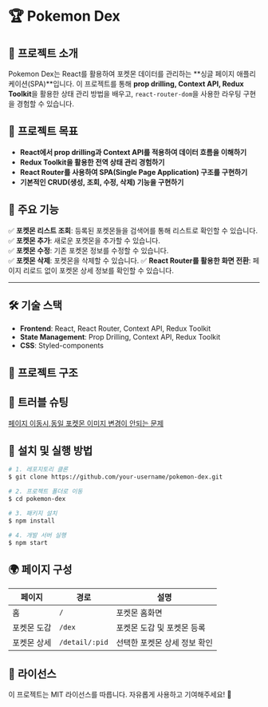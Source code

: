 # 🏆 Pokemon Dex

## 📌 프로젝트 소개

Pokemon Dex는 React를 활용하여 포켓몬 데이터를 관리하는 **싱글 페이지 애플리케이션(SPA)**입니다. 이 프로젝트를 통해 **prop drilling, Context API, Redux Toolkit**을 활용한 상태 관리 방법을 배우고, `react-router-dom`을 사용한 라우팅 구현을 경험할 수 있습니다.

## 🎯 프로젝트 목표

-   **React에서 prop drilling과 Context API를 적용하여 데이터 흐름을 이해하기**
-   **Redux Toolkit을 활용한 전역 상태 관리 경험하기**
-   **React Router를 사용하여 SPA(Single Page Application) 구조를 구현하기**
-   **기본적인 CRUD(생성, 조회, 수정, 삭제) 기능을 구현하기**

## 📌 주요 기능

✅ **포켓몬 리스트 조회**: 등록된 포켓몬들을 검색어를 통해 리스트로 확인할 수 있습니다.  
✅ **포켓몬 추가**: 새로운 포켓몬을 추가할 수 있습니다.  
✅ **포켓몬 수정**: 기존 포켓몬 정보를 수정할 수 있습니다.  
✅ **포켓몬 삭제**: 포켓몬을 삭제할 수 있습니다.
✅ **React Router를 활용한 화면 전환**: 페이지 리로드 없이 포켓몬 상세 정보를 확인할 수 있습니다.

---

## 🛠️ 기술 스택

-   **Frontend**: React, React Router, Context API, Redux Toolkit
-   **State Management**: Prop Drilling, Context API, Redux Toolkit
-   **CSS**: Styled-components

## 📂 프로젝트 구조

## 🚀 트러블 슈팅

[페이지 이동시,동일 포켓몬 이미지 변경이 안되는 문제](https://aboard-particle-0d4.notion.site/React-191ee001a71580fbbf0aee90f6298812?pvs=4)

## 🔧 설치 및 실행 방법

```bash
# 1. 레포지토리 클론
$ git clone https://github.com/your-username/pokemon-dex.git

# 2. 프로젝트 폴더로 이동
$ cd pokemon-dex

# 3. 패키지 설치
$ npm install

# 4. 개발 서버 실행
$ npm start
```

## 🌍 페이지 구성

| 페이지      | 경로           | 설명                         |
| ----------- | -------------- | ---------------------------- |
| 홈          | `/`            | 포켓몬 홈화면                |
| 포켓몬 도감 | `/dex`         | 포켓몬 도감 및 포켓몬 등록   |
| 포켓몬 상세 | `/detail/:pid` | 선택한 포켓몬 상세 정보 확인 |

## 📜 라이선스

이 프로젝트는 MIT 라이선스를 따릅니다. 자유롭게 사용하고 기여해주세요! 🎉
